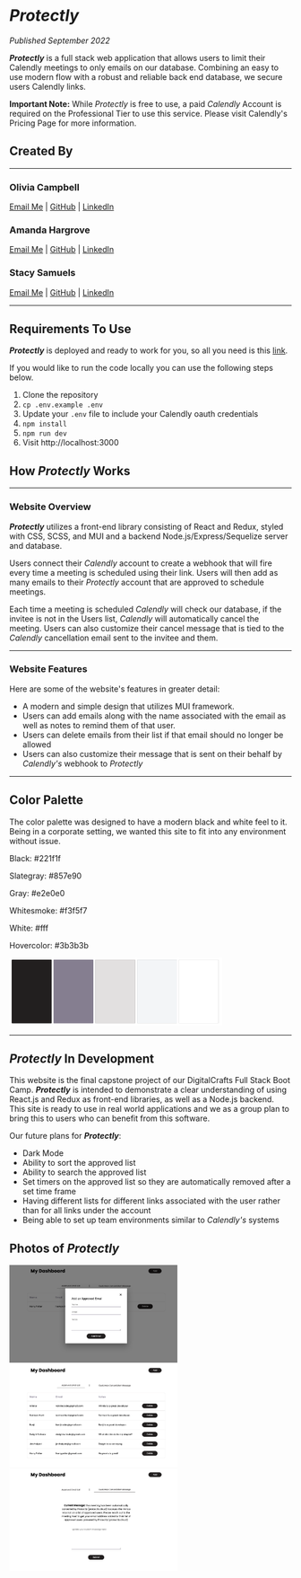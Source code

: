 # **_Protectly_**

_Published September 2022_

**_Protectly_** is a full stack web application that allows users to limit their Calendly meetings to only emails on our database. Combining an easy to use modern flow with a robust and reliable back end database, we secure users Calendly links.

**Important Note:** While _Protectly_ is free to use, a paid _Calendly_ Account is required on the Professional Tier to use this service. Please visit Calendly's Pricing Page for more information.

## **Created By**

---

### Olivia Campbell

[Email Me](oliviavzcampbell@gmail.com) | [GitHub](https://github.com/ocampb) | [LinkedIn](https://www.linkedin.com/in/campbell2/)

### Amanda Hargrove

[Email Me](amandahargrove98@gmail.com) | [GitHub](https://github.com/hargroa2) | [LinkedIn](https://www.linkedin.com/in/amanda-hargrove-0608/)

### Stacy Samuels

[Email Me](stacy.samuels10@gmail.com) | [GitHub](https://github.com/stacysamuels10) | [LinkedIn](https://www.linkedin.com/in/stacy-samuels/)

---

## **Requirements To Use**

**_Protectly_** is deployed and ready to work for you, so all you need is this [link](protectly.cloud).

If you would like to run the code locally you can use the following steps below.

1. Clone the repository
2. `cp .env.example .env`
3. Update your `.env` file to include your Calendly oauth credentials
4. `npm install`
5. `npm run dev`
6. Visit http://localhost:3000

## How **_Protectly_** Works

---

### Website Overview

**_Protectly_** utilizes a front-end library consisting of React and Redux, styled with CSS, SCSS, and MUI and a backend Node.js/Express/Sequelize server and database.

Users connect their _Calendly_ account to create a webhook that will fire every time a meeting is scheduled using their link. Users will then add as many emails to their _Protectly_ account that are approved to schedule meetings.

Each time a meeting is scheduled _Calendly_ will check our database, if the invitee is not in the Users list, _Calendly_ will automatically cancel the meeting. Users can also customize their cancel message that is tied to the _Calendly_ cancellation email sent to the invitee and them.

---

### Website Features

Here are some of the website's features in greater detail:

- A modern and simple design that utilizes MUI framework.
- Users can add emails along with the name associated with the email as well as notes to remind them of that user.
- Users can delete emails from their list if that email should no longer be allowed
- Users can also customize their message that is sent on their behalf by _Calendly's_ webhook to _Protectly_

---

## Color Palette

The color palette was designed to have a modern black and white feel to it. Being in a corporate setting, we wanted this site to fit into any environment without issue.

Black: #221f1f

Slategray: #857e90

Gray: #e2e0e0

Whitesmoke: #f3f5f7

White: #fff

Hovercolor: #3b3b3b

<img src="./assets/ColorPalette.png" alt="Color Palette with Black, greys and white" width="380" height="120">

---

## **_Protectly_** In Development

This website is the final capstone project of our DigitalCrafts Full Stack Boot Camp. **_Protectly_** is intended to demonstrate a clear understanding of using React.js and Redux as front-end libraries, as well as a Node.js backend. This site is ready to use in real world applications and we as a group plan to bring this to users who can benefit from this software.

Our future plans for **_Protectly_**:

- Dark Mode
- Ability to sort the approved list
- Ability to search the approved list
- Set timers on the approved list so they are automatically removed after a set time frame
- Having different lists for different links associated with the user rather than for all links under the account
- Being able to set up team environments similar to _Calendly's_ systems

## Photos of **_Protectly_**

<img src="./assets/AddEmailScreenshot.png" alt="Add Email Modal on Dashboard" width="300">

<img src="./assets/EmailTableScreenshot.png" alt="Add Email Modal on Dashboard" width="300">

<img src="./assets/CustomCancelMessageScreenshot.png" alt="Add Email Modal on Dashboard" width="300">
